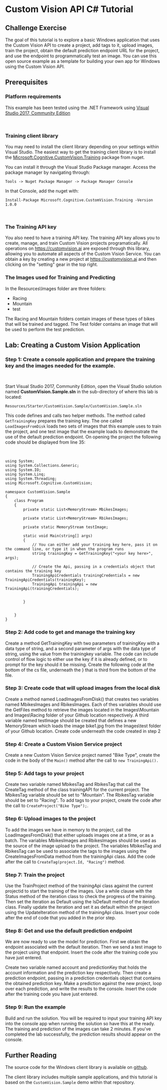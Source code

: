 **Custom Vision API C\# Tutorial**
==================================
**Challenge Exercise**
----------------------

The goal of this tutorial is to explore a basic Windows application that uses
the Custom Vision API to create a project, add tags to it, upload images,
train the project, obtain the default prediction endpoint URL for the project,
and use the endpoint to programmatically test an image. You can use this open
source example as a template for building your own app for Windows using the
Custom Vision API.  

**Prerequisites**
-----------------


### Platform requirements

This example has been tested using the .NET Framework using [Visual Studio 2017,
Community Edition](https://www.visualstudio.com/downloads/)

 

### Training client library

You may need to install the client library depending on your settings within
Visual Studio. The easiest way to get the training client library is to install
the
[Microsoft.Cognitive.CustomVision.Training](https://www.nuget.org/packages/Microsoft.Cognitive.CustomVision.Training/)
package from nuget.

You can install it through the Visual Studio Package manager. Access the package
manager by navigating through:

~~~~~~~~~~~~~~~~~~~~~~~~~~~~~~~~~~~~~~~~~~~~~~~~~~~~~~~~~~~~~~~~~~~~~~~~~~~~~~~~
Tools -> Nuget Package Manager -> Package Manager Console
~~~~~~~~~~~~~~~~~~~~~~~~~~~~~~~~~~~~~~~~~~~~~~~~~~~~~~~~~~~~~~~~~~~~~~~~~~~~~~~~

In that Console, add the nuget with:

~~~~~~~~~~~~~~~~~~~~~~~~~~~~~~~~~~~~~~~~~~~~~~~~~~~~~~~~~~~~~~~~~~~~~~~~~~~~~~~~
Install-Package Microsoft.Cognitive.CustomVision.Training -Version 1.0.0
~~~~~~~~~~~~~~~~~~~~~~~~~~~~~~~~~~~~~~~~~~~~~~~~~~~~~~~~~~~~~~~~~~~~~~~~~~~~~~~~

 

### The Training API key

You also need to have a training API key. The training API key allows you to
create, manage, and train Custom Vision projects programatically. All operations
on <https://customvision.ai> are exposed through this library, allowing you to
automate all aspects of the Custom Vision Service. You can obtain a key by
creating a new project at <https://customvision.ai> and then clicking on the
"setting" gear in the top right.

### The Images used for Training and Predicting

In the Resources\Images folder are three folders:

- Racing
- Mountain
- test

The Racing and Mountain folders contain images of these types of bikes 
that will be trained and tagged. The Test folder contains an image that will be used 
to perform the test prediction.

**Lab: Creating a Custom Vision Application**
---------------------------------------------

### Step 1: Create a console application and prepare the training key and the images needed for the example.

 

Start Visual Studio 2017, Community Edition, open the Visual Studio solution
named **CustomVision.Sample.sln** in the sub-directory of where this lab is
located:

~~~~~~~~~~~~~~~~~~~~~~~~~~~~~~~~~~~~~~~~~~~~~~~~~~~~~~~~~~~~~~~~~~~~~~~~~~~~~~~~
Resources/Starter/CustomVision.Sample/CustomVision.Sample.sln
~~~~~~~~~~~~~~~~~~~~~~~~~~~~~~~~~~~~~~~~~~~~~~~~~~~~~~~~~~~~~~~~~~~~~~~~~~~~~~~~

This code defines and calls two helper methods. The method called
`GetTrainingKey` prepares the training key. The one called `LoadImagesFromDisk`
loads two sets of images that this example uses to train the project, and one
test image that the example loads to demonstrate the use of the default
prediction endpoint. On opening the project the following code should be
displayed from line 35:

 

~~~~~~~~~~~~~~~~~~~~~~~~~~~~~~~~~~~~~~~~~~~~~~~~~~~~~~~~~~~~~~~~~~~~~~~~~~~~~~~~
using System;
using System.Collections.Generic;
using System.IO;
using System.Linq;
using System.Threading;
using Microsoft.Cognitive.CustomVision;

namespace CustomVision.Sample
{
    class Program
    {
        private static List<MemoryStream> MbikesImages;

        private static List<MemoryStream> RbikesImages;

        private static MemoryStream testImage;

        static void Main(string[] args)
        {
            // You can either add your training key here, pass it on the command line, or type it in when the program runs
            string trainingKey = GetTrainingKey("<your key here>", args);

            // Create the Api, passing in a credentials object that contains the training key
            TrainingApiCredentials trainingCredentials = new TrainingApiCredentials(trainingKey);
            TrainingApi trainingApi = new TrainingApi(trainingCredentials);


        }


    }
}
~~~~~~~~~~~~~~~~~~~~~~~~~~~~~~~~~~~~~~~~~~~~~~~~~~~~~~~~~~~~~~~~~~~~~~~~~~~~~~~~

### Step 2: Add code to get and manage the training key

Create a method GetTrainingKey with two parameters of trainingKey 
with a data type of string, and a second parameter of args with the data type
of string, using the value from the trainingkey variable.
The code can include control of flow logic to either use the key if it is already
defined, or to prompt for the key should it be missing. Create the
following code at the bottom of the cs file, underneath the } that is third from
the bottom of the file.
  

### Step 3: Create code that will upload images from the local disk

Create a method named LoadImagesFromDisk() that creates two variables named
MbikesImages and RbikesImages. Each of thes variables should use the GetFiles
method to retrieve the images located in the Images\Mountain and Images\Racing
folder of your Github location respectively. A third variable named testImage 
should be created that defines a new MemoryStream which loads the image bike1.jpg 
from the Images\test folder of your Github location. Create code underneath the 
code created in step 2


### Step 4: Create a Custom Vision Service project

Create a new Custom Vision Service project named "Bike Type", create the
code in the body of the `Main()` method after the call to `new TrainingApi().`


### Step 5: Add tags to your project

Create two variable named MbikesTag and RbikesTag that call the CreateTag
method of the class trainingAPI for the current project. The MbikesTag 
variable should be set to "Mountain". The RbikesTag variable should be set 
to "Racing". To add tags to your project, create the code after the call to
`CreateProject("Bike Type");`.


### Step 6: Upload images to the project

To add the images we have in memory to the project, call the LoadImagesFromDisk()
that either uploads images one at a time, or as a batch. The variables MbikesImages
and RbikesImages should be used as the source of the image upload to the project.
The variables MbikesTag and RbikesTag can be used to associate the tags to the images
using the CreateImagesFromData method from the trainingApi class.
Add the code after the call to `CreateTag(project.Id, "Racing")` method.



### Step 7: Train the project

Use the TrainProject method of the trainingApi class against the current projectid
to start the training of the images. Use a while clause with the Status method of 
the iteration class to check the progress of the training. Then set the iteration as
Default using the IsDefault method of the iteration class. Finally update the iteration
and set it as default within the project using the UpdateIteration method of the 
trainingApi class. Insert your code after the end of code that you added in the prior step. 


### Step 8: Get and use the default prediction endpoint

We are now ready to use the model for prediction. First we obtain the endpoint
associated with the default iteration. Then we send a test image to the project
using that endpoint. Insert the code after the training code you have just
entered.

Create two variable named account and predictionKey that holds the account information 
and the prediction key respectively. Then create a prediction endpoint, passing in a 
prediction credentials object that contains the obtained prediction key. Make a prediction 
against the new project, loop over each prediction, and write the results to the console. 
Insert the code after the training code you have just entered.

### Step 9: Run the example

Build and run the solution. You will be required to input your training API key
into the console app when running the solution so have this at the ready. The
training and prediction of the images can take 2 minutes. If you've completed the 
lab successfully, the prediction results should appear on the console.

Further Reading
---------------

The source code for the Windows client library is available on
[github](https://github.com/Microsoft/Cognitive-CustomVision-Windows/).

The client library includes multiple sample applications, and this tutorial is
based on the `CustomVision.Sample` demo within that repository.
